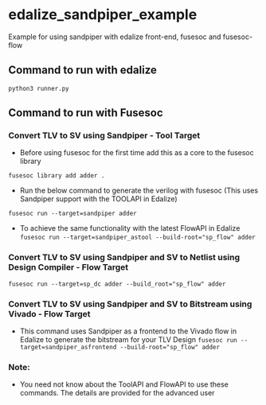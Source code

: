 # edalize_sandpiper_example
Example for using sandpiper with edalize front-end, fusesoc and fusesoc-flow

## Command to run with edalize
```python3 runner.py```

## Command to run with Fusesoc 

### Convert TLV to SV using Sandpiper - Tool Target

- Before using fusesoc for the first time add this as a core to the fusesoc library

```fusesoc library add adder .```

- Run the below command to generate the verilog with fusesoc (This uses Sandpiper support with the TOOLAPI in Edalize)

```fusesoc run --target=sandpiper adder```

- To achieve the same functionality with the latest FlowAPI in Edalize
```fusesoc run --target=sandpiper_astool --build-root="sp_flow" adder```

### Convert TLV to SV using Sandpiper and SV to Netlist using Design Compiler - Flow Target
```fusesoc run --target=sp_dc adder --build_root="sp_flow" adder```

### Convert TLV to SV using Sandpiper and SV to Bitstream using Vivado - Flow Target
- This command uses Sandpiper as a frontend to the Vivado flow in Edalize to generate the bitstream for your TLV Design
```fusesoc run --target=sandpiper_asfrontend --build-root="sp_flow" adder```

### Note:
- You need not know about the ToolAPI and FlowAPI to use these commands. The details are provided for the advanced user